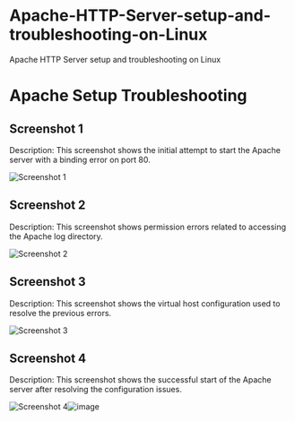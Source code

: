 # Apache-HTTP-Server-setup-and-troubleshooting-on-Linux
Apache HTTP Server setup and troubleshooting on Linux
# Apache Setup Troubleshooting

## Screenshot 1
Description: This screenshot shows the initial attempt to start the Apache server with a binding error on port 80.

![Screenshot 1](screenshot1.jpeg)

## Screenshot 2
Description: This screenshot shows permission errors related to accessing the Apache log directory.

![Screenshot 2](screenshot2.jpeg)

## Screenshot 3
Description: This screenshot shows the virtual host configuration used to resolve the previous errors.

![Screenshot 3](screenshot3.jpeg)

## Screenshot 4
Description: This screenshot shows the successful start of the Apache server after resolving the configuration issues.

![Screenshot 4](screenshot4.jpeg)![image](https://github.com/user-attachments/assets/f4069351-9c2f-477b-a366-7b451fbac37b)
